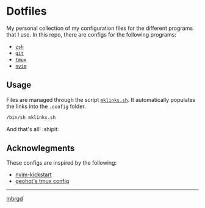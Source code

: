 # Dotfiles

My personal collection of my configuration files for the different programs that
I use. In this repo, there are configs for the following programs:

+ [`zsh`](./zsh/)
+ [`git`](./git/config)
+ [`tmux`](./tmux/tmux.conf)
+ [`nvim`](./nvim/init.lua)

## Usage

Files are managed through the script [`mklinks.sh`](./mklinks.sh). It
automatically populates the links into the `.config` folder.

```sh
/bin/sh mklinks.sh
```

And that's all! :shipit:

## Acknowlegments

These configs are inspired by the following:

+ [nvim-kickstart](https://github.com/nvim-lua/kickstart.nvim)
+ [geohot's tmux config](https://github.com/geohot/configuration/blob/master/.tmux.conf)

---
[mbrgd](mailto:mig.rodrigues@gmail.com)
